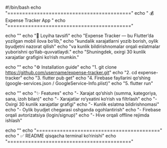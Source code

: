 #!/bin/bash
echo "=========================================="
echo "         💰 Expense Tracker App           "
echo "=========================================="

echo ""
echo "📌 Loyiha tavsifi"
echo "Expense Tracker — bu Flutter’da yozilgan mobil ilova bo‘lib,"
echo "kundalik xarajatlarni yozib borish, oylik byudjetni nazorat qilish"
echo "va kunlik bildirishnomalar orqali eslatmalar yuborishni qo‘llab-quvvatlaydi."
echo "Shuningdek, oxirgi 30 kunlik xarajatlar grafigini ko‘rish mumkin."

echo ""
echo "⚙️ Installation guide"
echo "1. git clone https://github.com/username/expense-tracker.git"
echo "2. cd expense-tracker"
echo "3. flutter pub get"
echo "4. Firebase fayllarini qo‘shing (google-services.json / GoogleService-Info.plist)"
echo "5. flutter run"

echo ""
echo "✨ Features"
echo "- Xarajat qo‘shish (summa, kategoriya, sana, izoh bilan)"
echo "- Xarajatlar ro‘yxatini ko‘rish va filtrlash"
echo "- Oxirgi 30 kunlik xarajatlar grafigi"
echo "- Kunlik eslatma bildirishnomasi"
echo "- Oylik byudjet chegarasi oshganda ogohlantirish"
echo "- Firebase orqali avtorizatsiya (login/signup)"
echo "- Hive orqali offline rejimda ishlash"

echo ""
echo "=========================================="
echo "     ✅ README qisqacha terminal ko‘rinishi"
echo "=========================================="
